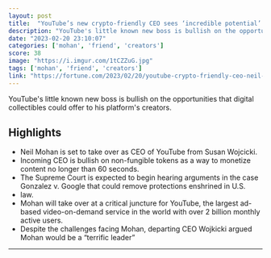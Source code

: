 ```yaml
---
layout: post
title:  "YouTube’s new crypto-friendly CEO sees ‘incredible potential’ for Blockchain and NFT tech to boost viewership and reward influencers"
description: "YouTube's little known new boss is bullish on the opportunities that digital collectibles could offer to his platform's creators."
date: "2023-02-20 23:10:07"
categories: ['mohan', 'friend', 'creators']
score: 38
image: "https://i.imgur.com/1tCZZuG.jpg"
tags: ['mohan', 'friend', 'creators']
link: "https://fortune.com/2023/02/20/youtube-crypto-friendly-ceo-neil-mohan-potential-blockchain-nft-technology-viewership-influencers/"
---
```


YouTube's little known new boss is bullish on the opportunities that digital collectibles could offer to his platform's creators.

## Highlights

- Neil Mohan is set to take over as CEO of YouTube from Susan Wojcicki.
- Incoming CEO is bullish on non-fungible tokens as a way to monetize content no longer than 60 seconds.
- The Supreme Court is expected to begin hearing arguments in the case Gonzalez v. Google that could remove protections enshrined in U.S.
- law.
- Mohan will take over at a critical juncture for YouTube, the largest ad-based video-on-demand service in the world with over 2 billion monthly active users.
- Despite the challenges facing Mohan, departing CEO Wojkicki argued Mohan would be a “terrific leader”

---
